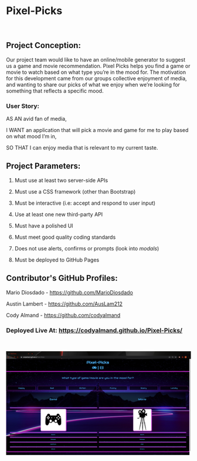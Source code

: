 # Pixel-Picks

<br>

## Project Conception:

Our project team would like to have an online/mobile generator to suggest us a game and movie recommendation.
Pixel Picks helps you find a game or movie to watch based on what type you’re in the mood for.
The motivation for this development came from our groups collective enjoyment of media, and wanting to share our picks of what we enjoy when we’re looking for something that reflects a specific mood.

### User Story:

<p> AS AN avid fan of media,
<p> I WANT an application that will pick a movie and game for me to play based on what mood I’m in,
<p> SO THAT I can enjoy media that is relevant to my current taste.


## Project Parameters:

1. Must use at least two server-side APIs

2. Must use a CSS framework (other than Bootstrap)

3. Must be interactive (i.e: accept and respond to user input)

4. Use at least one new third-party API

5. Must have a polished UI

6. Must meet good quality coding standards

7. Does not use alerts, confirms or prompts (look into _modals_)

8. Must be deployed to GitHub Pages

## Contributor's GitHub Profiles:

Mario Diosdado - https://github.com/MarioDiosdado

Austin Lambert - https://github.com/AusLam212

Cody Almand - https://github.com/codyalmand

### Deployed Live At: https://codyalmand.github.io/Pixel-Picks/
<br>

![](/Screenshot/Project-Screenshot.png)
